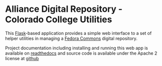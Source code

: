 # Alliance Digital Repository - Colorado College Utilities

This [Flask][FLASK]-based application provides a simple web interface to
a set of helper utilities in managing a [Fedora Commons][FEDORA] digital repository. 

Project documentation including installing and running this web app is available on
[readthedocs][DOCS] and source code is available under the Apache 2 license at
[github][GITHUB]

[DOCS]: https://readthedocs.org/projects/adr-cc-utilities-web-app
[FLASK]: http://flask.pocoo.org/
[FEDORA]: http://fedora-commons.org/
[GITHUB]: https://github.com/jermnelson/adr-cc-utilities
